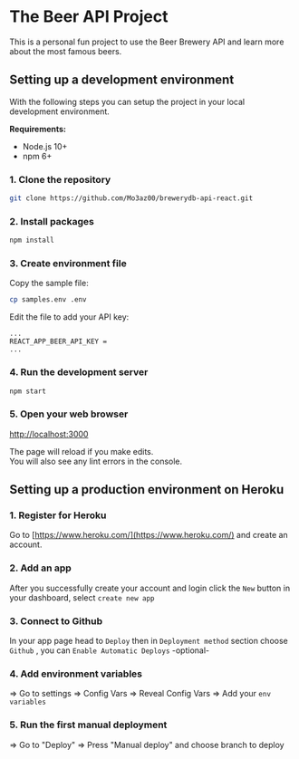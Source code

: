 # The Beer API Project

This is a personal fun project to use the Beer Brewery API and learn more about the most famous beers.

## Setting up a development environment

With the following steps you can setup the project in your local development environment.

**Requirements:**

- Node.js 10+
- npm 6+

### 1. Clone the repository

```bash
git clone https://github.com/Mo3az00/brewerydb-api-react.git
```

### 2. Install packages

```bash
npm install
```

### 3. Create environment file

Copy the sample file:

```bash
cp samples.env .env
```

Edit the file to add your API key:

```env
...
REACT_APP_BEER_API_KEY =
...
```

### 4. Run the development server

```bash
npm start
```

### 5. Open your web browser

[http://localhost:3000](http://localhost:3000)

The page will reload if you make edits.<br>
You will also see any lint errors in the console.

## Setting up a production environment on Heroku

### 1. Register for Heroku

Go to [https://www.heroku.com/](https://www.heroku.com/) and create an account.

### 2. Add an app

After you successfully create your account and login click the `New` button in your dashboard, select `create new app`

### 3. Connect to Github

In your app page head to `Deploy` then in `Deployment method` section choose `Github` , you can `Enable Automatic Deploys` -optional-

### 4. Add environment variables

=> Go to settings => Config Vars => Reveal Config Vars => Add your `env variables`

### 5. Run the first manual deployment

=> Go to "Deploy" => Press "Manual deploy" and choose branch to deploy
